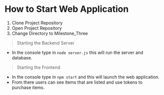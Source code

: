 # How to Start Web Application

1. Clone Project Repository
2. Open Project Repository
3. Change Directory to Milestone_Three

> Starting the Backend Server
- In the console type in `node server.js` this will run the server and database.

> Starting the Frontend
- In the console type in `npm start` and this will launch the web application.
- From there users can see items that are listed and use tokens to purchase items.